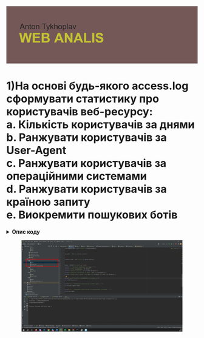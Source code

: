 <img src="https://github.com/mrotonik/mrotonik/blob/master/web_im.png" alt="альтернативный текст">
<h1>1)На основі будь-якого access.log сформувати статистику про користувачів веб-ресурсу:</br>
    a.	Кількість користувачів за днями </br>
    b.	Ранжувати користувачів за User-Agent</br>
    c.	Ранжувати користувачів за операційними системами</br>
    d.	Ранжувати користувачів за країною запиту</br>
    e.	Виокремити пошукових ботів</h1>
<details>
  <summary><strong>Опис коду</strong></summary>
  <p>Цей код призначений для обробки і аналізу веб-серверного журналу.</p>
  <ul>
    <li><code>pandas</code> використовується для роботи з даними у форматі таблиці та операцій над ними.</li>
    <li><code>user_agents</code> використовується для парсингу інформації з User-Agent рядків.</li>
    <li><code>geoip2.database</code> використовується для визначення країни на основі IP-адреси.</li>
  </ul>
  <p>Основні етапи обробки даних:</p>
  <ol>
    <li>Завантаження веб-серверного журналу у форматі CSV за допомогою <code>pd.read_csv</code>.</li>
    <li>Об'єднання стовпців User-Agent у єдиний рядок за допомогою конкатенації.</li>
    <li>Перетворення формату часу на коректний тип даних за допомогою <code>pd.to_datetime</code>.</li>
    <li>Використання бібліотеки <code>user_agents</code> для визначення операційних систем та браузерів.</li>
    <li>Використання бібліотеки <code>geoip2.database</code> для визначення країни на основі IP-адреси.</li>
    <li>Обчислення статистики за допомогою групування та підрахунку кількості користувачів за різними параметрами.</li>
    <li>Виведення результатів аналізу, таких як загальна інформація про файл, кількість користувачів за днями, ранжування користувачів за User-Agent, операційними системами, країною запиту та інформації про ботів.</li>
  </ol>
    <h2>Демонстрація проекту</h2>
    
</details>
<figure>
  <img src="https://github.com/mrotonik/mrotonik/blob/master/1.gif" />
</figure>
